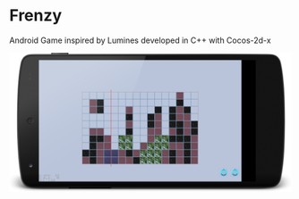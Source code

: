 # Frenzy
Android Game inspired by Lumines developed in C++ with Cocos-2d-x

![v1 promo image](docs/v1.1_promo.png)
